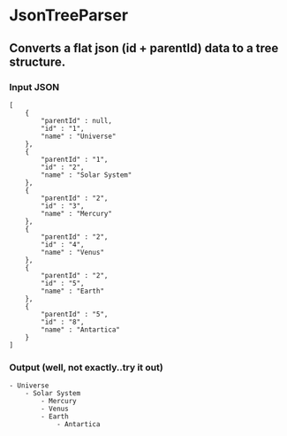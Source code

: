 # JsonTreeParser

## Converts a flat json (id + parentId) data to a tree structure.

### Input JSON
```
[
	{
		"parentId" : null,
		"id" : "1",
		"name" : "Universe"
	},
	{
		"parentId" : "1",
		"id" : "2",
		"name" : "Solar System"
	},
	{
		"parentId" : "2",
		"id" : "3",
		"name" : "Mercury"
	},
	{
		"parentId" : "2",
		"id" : "4",
		"name" : "Venus"
	},
	{
		"parentId" : "2",
		"id" : "5",
		"name" : "Earth"
	},	
	{
		"parentId" : "5",
		"id" : "8",
		"name" : "Antartica"
	}
]
```

### Output (well, not exactly..try it out)
```
- Universe
	- Solar System
		- Mercury
		- Venus
		- Earth
			- Antartica
```
